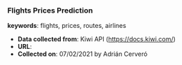 ### Flights Prices Prediction 

**keywords**: flights, prices, routes, airlines
* **Data collected from**: Kiwi API (https://docs.kiwi.com/) 
* **URL**: 
* **Collected on**: 07/02/2021 by Adrián Cerveró 

